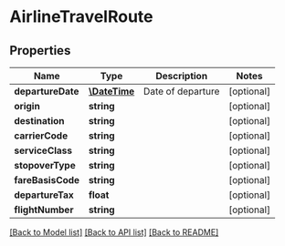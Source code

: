 # AirlineTravelRoute

## Properties
Name | Type | Description | Notes
------------ | ------------- | ------------- | -------------
**departureDate** | [**\DateTime**](\DateTime.md) | Date of departure | [optional] 
**origin** | **string** |  | [optional] 
**destination** | **string** |  | [optional] 
**carrierCode** | **string** |  | [optional] 
**serviceClass** | **string** |  | [optional] 
**stopoverType** | **string** |  | [optional] 
**fareBasisCode** | **string** |  | [optional] 
**departureTax** | **float** |  | [optional] 
**flightNumber** | **string** |  | [optional] 

[[Back to Model list]](../README.md#documentation-for-models) [[Back to API list]](../README.md#documentation-for-api-endpoints) [[Back to README]](../README.md)


